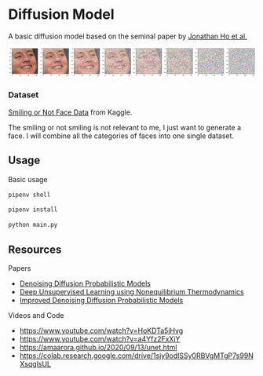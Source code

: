 # Diffusion Model

A basic diffusion model based on the seminal paper by [Jonathan Ho et al.](https://arxiv.org/pdf/2006.11239.pdf)

<img src="results/forward.png">

### Dataset
[Smiling or Not Face Data](https://www.kaggle.com/datasets/chazzer/smiling-or-not-face-data)
from Kaggle.

The smiling or not smiling is not relevant to me, I just want to generate a face. 
I will combine all the categories of faces into one single dataset.

## Usage

Basic usage

```bash
pipenv shell
```
```bash
pipenv install
```
```bash
python main.py
```

## Resources
Papers
- [Denoising Diffusion Probabilistic Models](https://arxiv.org/pdf/2006.11239.pdf)
- [Deep Unsupervised Learning using Nonequilibrium Thermodynamics](https://arxiv.org/pdf/1503.03585.pdf)
- [Improved Denoising Diffusion Probabilistic Models](https://arxiv.org/pdf/2102.09672.pdf)

Videos and Code
- https://www.youtube.com/watch?v=HoKDTa5jHvg
- https://www.youtube.com/watch?v=a4Yfz2FxXiY
- https://amaarora.github.io/2020/09/13/unet.html
- https://colab.research.google.com/drive/1sjy9odlSSy0RBVgMTgP7s99NXsqglsUL